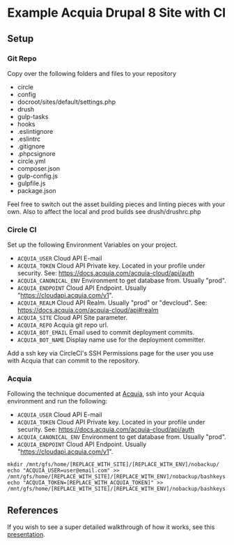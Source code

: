# Example Acquia Drupal 8 Site with CI

## Setup

### Git Repo

Copy over the following folders and files to your repository

- circle
- config
- docroot/sites/default/settings.php
- drush
- gulp-tasks
- hooks
- .eslintignore
- .eslintrc
- .gitignore
- .phpcsignore
- circle.yml
- composer.json
- gulp-config.js
- gulpfile.js
- package.json

Feel free to switch out the asset building pieces and linting pieces with your
own. Also to affect the local and prod builds see drush/drushrc.php

### Circle CI

Set up the following Environment Variables on your project.

- `ACQUIA_USER`
    Cloud API E-mail
- `ACQUIA_TOKEN`
    Cloud API Private key. Located in your profile under security.
    See: https://docs.acquia.com/acquia-cloud/api/auth
- `ACQUIA_CANONICAL_ENV`
    Environment to get database from. Usually "prod".
- `ACQUIA_ENDPOINT`
    Cloud API Endpoint. Usually "https://cloudapi.acquia.com/v1".
- `ACQUIA_REALM`
    Cloud API Realm. Usually "prod" or "devcloud".
    See: https://docs.acquia.com/acquia-cloud/api#realm
- `ACQUIA_SITE`
    Cloud API Site parameter.
- `ACQUIA_REPO`
    Acquia git repo url.
- `ACQUIA_BOT_EMAIL`
    Email used to commit deployment commits.
- `ACQUIA_BOT_NAME`
    Display name use for the deployment committer.

Add a ssh key via CircleCI's SSH Permissions page for the user you use with
Acquia that can commit to the repository.

### Acquia

Following the technique documented at [Acquia](https://docs.acquia.com/acquia-cloud/files/system-files/private), ssh into your Acquia environment and run the following:

- `ACQUIA_USER`
    Cloud API E-mail
- `ACQUIA_TOKEN`
    Cloud API Private key. Located in your profile under security.
    See: https://docs.acquia.com/acquia-cloud/api/auth
- `ACQUIA_CANONICAL_ENV`
    Environment to get database from. Usually "prod".
- `ACQUIA_ENDPOINT`
    Cloud API Endpoint. Usually "https://cloudapi.acquia.com/v1".

```
mkdir /mnt/gfs/home/[REPLACE_WITH_SITE]/[REPLACE_WITH_ENV]/nobackup/
echo "ACQUIA_USER=user@email.com" >> /mnt/gfs/home/[REPLACE_WITH_SITE]/[REPLACE_WITH_ENV]/nobackup/bashkeys.sh
echo "ACQUIA_TOKEN=[REPLACE_WITH_ACQUIA_TOKEN]" >> /mnt/gfs/home/[REPLACE_WITH_SITE]/[REPLACE_WITH_ENV]/nobackup/bashkeys.sh
```

## References

If you wish to see a super detailed walkthrough of how it works, see this
[presentation](https://camp.drupal.cornell.edu/sessions/continuous-integration-acquia).
